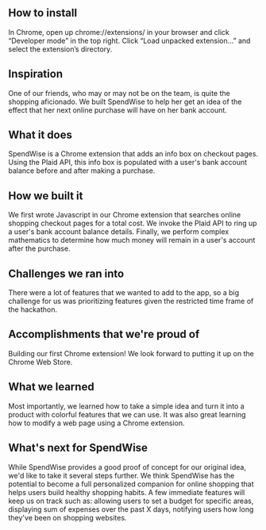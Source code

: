 ## How to install
In Chrome, open up chrome://extensions/ in your browser and click “Developer mode” in the top right. Click “Load unpacked extension…” and select the extension’s directory.

## Inspiration
One of our friends, who may or may not be on the team, is quite the shopping aficionado. We built SpendWise to help her get an idea of the effect that her next online purchase will have on her bank account.

## What it does
SpendWise is a Chrome extension that adds an info box on checkout pages. Using the Plaid API, this info box is populated with a user's bank account balance before and after making a purchase.

## How we built it
We first wrote Javascript in our Chrome extension that searches online shopping checkout pages for a total cost. We invoke the Plaid API to ring up a user's bank account balance details. Finally, we perform complex mathematics to determine how much money will remain in a user's account after the purchase.

## Challenges we ran into
There were a lot of features that we wanted to add to the app, so a big challenge for us was prioritizing features given the restricted time frame of the hackathon.

## Accomplishments that we're proud of
Building our first Chrome extension! We look forward to putting it up on the Chrome Web Store.

## What we learned
Most importantly, we learned how to take a simple idea and turn it into a product with colorful features that we can use. It was also great learning how to modify a web page using a Chrome extension.

## What's next for SpendWise
While SpendWise provides a good proof of concept for our original idea, we'd like to take it several steps further. We think SpendWise has the potential to become a full personalized companion for online shopping that helps users build healthy shopping habits. A few immediate features will keep us on track such as: allowing users to set a budget for specific areas, displaying sum of expenses over the past X days, notifying users how long they've been on shopping websites.

